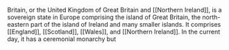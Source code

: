 Britain, or the United Kingdom of Great Britain and [[Northern Ireland]], is a sovereign state in Europe comprising the island of Great Britain, the north-eastern part of the island of Ireland and many smaller islands. It comprises [[England]], [[Scotland]], [[Wales]], and [[Northern Ireland]]. In the current day, it has a ceremonial monarchy but 